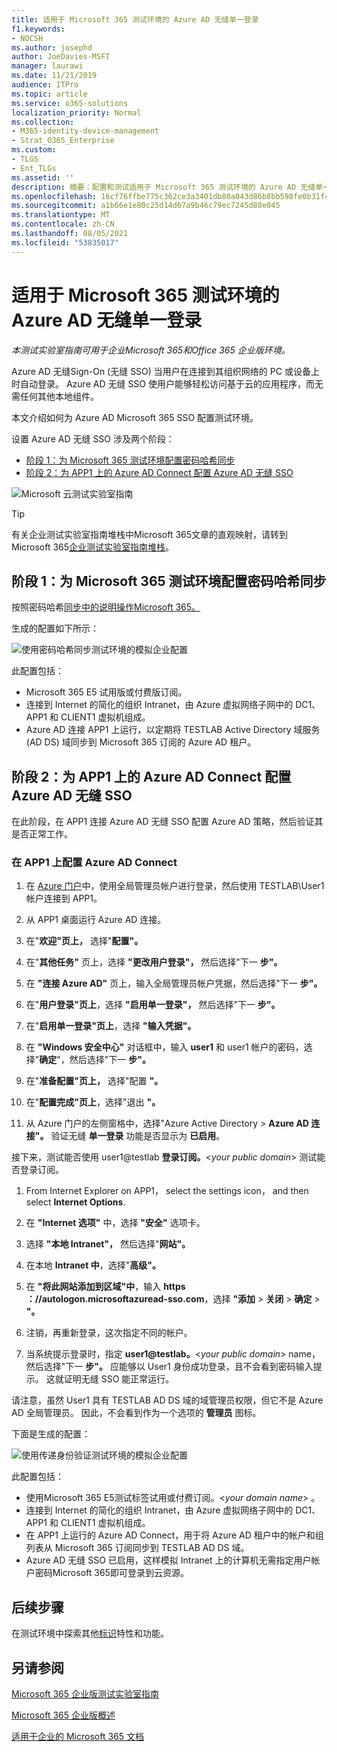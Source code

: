 ```yaml
---
title: 适用于 Microsoft 365 测试环境的 Azure AD 无缝单一登录
f1.keywords:
- NOCSH
ms.author: josephd
author: JoeDavies-MSFT
manager: laurawi
ms.date: 11/21/2019
audience: ITPro
ms.topic: article
ms.service: o365-solutions
localization_priority: Normal
ms.collection:
- M365-identity-device-management
- Strat_O365_Enterprise
ms.custom:
- TLGS
- Ent_TLGs
ms.assetid: ''
description: 摘要：配置和测试适用于 Microsoft 365 测试环境的 Azure AD 无缝单一登录。
ms.openlocfilehash: 16cf76ffbe775c362ce3a3401db80a043d86b8bb598fe0b31f4587c670df6075
ms.sourcegitcommit: a1b66e1e80c25d14d67a9b46c79ec7245d88e045
ms.translationtype: MT
ms.contentlocale: zh-CN
ms.lasthandoff: 08/05/2021
ms.locfileid: "53835017"
---
```

# <a name="azure-ad-seamless-single-sign-on-for-your-microsoft-365-test-environment"></a>适用于 Microsoft 365 测试环境的 Azure AD 无缝单一登录

*本测试实验室指南可用于企业Microsoft 365和Office 365 企业版环境。*

Azure AD 无缝Sign-On (无缝 SSO) 当用户在连接到其组织网络的 PC 或设备上时自动登录。 Azure AD 无缝 SSO 使用户能够轻松访问基于云的应用程序，而无需任何其他本地组件。

本文介绍如何为 Azure AD Microsoft 365 SSO 配置测试环境。

设置 Azure AD 无缝 SSO 涉及两个阶段：
- [阶段 1：为 Microsoft 365 测试环境配置密码哈希同步](#phase-1-configure-password-hash-synchronization-for-your-microsoft-365-test-environment)
- [阶段 2：为 APP1 上的 Azure AD Connect 配置 Azure AD 无缝 SSO](#phase-2-configure-azure-ad-connect-on-app1-for-azure-ad-seamless-sso)
   
![Microsoft 云测试实验室指南](../media/m365-enterprise-test-lab-guides/cloud-tlg-icon.png) 
    
> [!TIP]
> 有关企业测试实验室指南堆栈中Microsoft 365文章的直观映射，请转到 Microsoft 365[企业测试实验室指南堆栈](../downloads/Microsoft365EnterpriseTLGStack.pdf)。
  
## <a name="phase-1-configure-password-hash-synchronization-for-your-microsoft-365-test-environment"></a>阶段 1：为 Microsoft 365 测试环境配置密码哈希同步

按照密码哈希[同步中的说明操作Microsoft 365。](password-hash-sync-m365-ent-test-environment.md) 

生成的配置如下所示：
  
![使用密码哈希同步测试环境的模拟企业配置](../media/pass-through-auth-m365-ent-test-environment/Phase1.png)
  
此配置包括：
  
- Microsoft 365 E5 试用版或付费版订阅。
- 连接到 Internet 的简化的组织 Intranet，由 Azure 虚拟网络子网中的 DC1、APP1 和 CLIENT1 虚拟机组成。
- Azure AD 连接 APP1 上运行，以定期将 TESTLAB Active Directory 域服务 (AD DS) 域同步到 Microsoft 365 订阅的 Azure AD 租户。

## <a name="phase-2-configure-azure-ad-connect-on-app1-for-azure-ad-seamless-sso"></a>阶段 2：为 APP1 上的 Azure AD Connect 配置 Azure AD 无缝 SSO

在此阶段，在 APP1 连接 Azure AD 无缝 SSO 配置 Azure AD 策略，然后验证其是否正常工作。

### <a name="configure-azure-ad-connect-on-app1"></a>在 APP1 上配置 Azure AD Connect

1. 在 [Azure 门户](https://portal.azure.com)中，使用全局管理员帐户进行登录，然后使用 TESTLAB\User1 帐户连接到 APP1。

2. 从 APP1 桌面运行 Azure AD 连接。

3. 在"**欢迎"页上，** 选择"**配置"。**

4. 在"**其他任务"** 页上，选择 **"更改用户登录"，** 然后选择"下一 **步"。**

5. 在 **"连接 Azure AD"** 页上，输入全局管理员帐户凭据，然后选择"下一 **步"。**

6. 在"**用户登录"页上**，选择 **"启用单一登录"，** 然后选择"下一 **步"。**

7. 在"**启用单一登录"页上**，选择 **"输入凭据"。**

8. 在 **"Windows 安全中心"** 对话框中，输入 **user1** 和 user1 帐户的密码，选择"**确定**"，然后选择"下一 **步"。**

9. 在"**准备配置"页上，** 选择"配置 **"。**

10. 在"**配置完成"页上**，选择"退出 **"。**

11. 从 Azure 门户的左侧窗格中，选择"Azure Active Directory   >  **Azure AD 连接"。** 验证无缝 **单一登录** 功能是否显示为 **已启用**。

接下来，测试能否使用 user1@testlab <strong>登录订阅。</strong>\<*your public domain*> 测试能否登录订阅。

1. From Internet Explorer on APP1， select the settings icon， and then select **Internet Options**.
 
2. 在 **"Internet 选项"** 中，选择 **"安全"** 选项卡。

3. 选择 **"本地 Intranet"，** 然后选择"**网站"。**

4. 在本地 **Intranet 中**，选择"**高级"。**

5. 在 **"将此网站添加到区域"中**，输入 **https <span>：//</span>autologon.microsoftazuread-sso.com**，选择 **"添加**  >  **关闭**  >  **确定**  >  **"。**

6. 注销，再重新登录，这次指定不同的帐户。

7. 当系统提示登录时，指定 <strong>user1@testlab。</strong>\<*your public domain*> name，然后选择"下一 **步"。** 应能够以 User1 身份成功登录，且不会看到密码输入提示。 这就证明无缝 SSO 能正常运行。

请注意，虽然 User1 具有 TESTLAB AD DS 域的域管理员权限，但它不是 Azure AD 全局管理员。 因此，不会看到作为一个选项的 **管理员** 图标。

下面是生成的配置：

![使用传递身份验证测试环境的模拟企业配置](../media/pass-through-auth-m365-ent-test-environment/Phase1.png)

此配置包括：

- 使用Microsoft 365 E5测试标签试用或付费订阅。\<*your domain name*> 。
- 连接到 Internet 的简化的组织 Intranet，由 Azure 虚拟网络子网中的 DC1、APP1 和 CLIENT1 虚拟机组成。
- 在 APP1 上运行的 Azure AD Connect，用于将 Azure AD 租户中的帐户和组列表从 Microsoft 365 订阅同步到 TESTLAB AD DS 域。
- Azure AD 无缝 SSO 已启用，这样模拟 Intranet 上的计算机无需指定用户帐户密码Microsoft 365即可登录到云资源。

## <a name="next-step"></a>后续步骤

在测试环境中探索其他[标识](m365-enterprise-test-lab-guides.md#identity)特性和功能。

## <a name="see-also"></a>另请参阅

[Microsoft 365 企业版测试实验室指南](m365-enterprise-test-lab-guides.md)

[Microsoft 365 企业版概述](microsoft-365-overview.md)

[适用于企业的 Microsoft 365 文档](/microsoft-365-enterprise/)